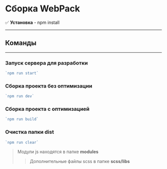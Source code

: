 # Сборка WebPack

:white_check_mark: **Установка** - npm install
___
## Команды
___
### Запуск сервера для разработки
```javascript
`npm run start`
```
### Сборка проекта без оптимизации
```javascript
`npm run dev`
```
### Сборка проекта с оптимизацией
```javascript
`npm run build`
```
### Очистка папки dist
```javascript
`npm run clear`
```
> Модули js находятся в папке **modules**
>> Дополнительные файлы scss в папке **scss/libs**